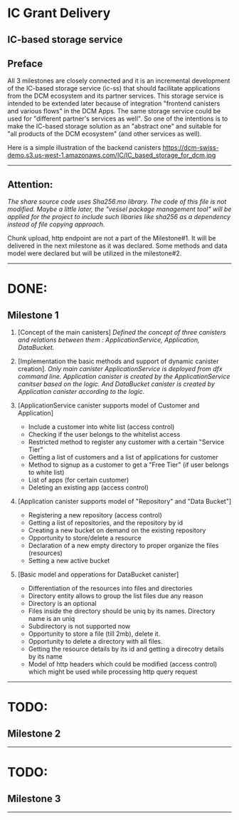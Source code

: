 # IC Grant Delivery
## IC-based storage service

## Preface
All 3 milestones are closely connected and it is an incremental development of the IC-based storage service (ic-ss) that should facilitate applications from the DCM ecosystem and its partner services. This storage service is intended to be extended later because of integration "frontend canisters and various flows" in the DCM Apps. The same storage service could be used for "different partner's services as well". 
So one of the intentions is to make the IC-based storage solution as an "abstract one" and suitable for "all products of the DCM ecosystem" (and other services as well). 

Here is a simple illustration of the backend canisters https://dcm-swiss-demo.s3.us-west-1.amazonaws.com/IC/IC_based_storage_for_dcm.jpg

***
## Attention:
_The share source code uses Sha256.mo library. The code of this file is not modified. Maybe a little later, the "vessel package management tool" will be applied for the project to include such libaries like sha256 as a dependency instead of file copying approach._

Chunk upload, http endpoint are not a part of the Milestone#1. It will be delivered
in the next milestone as it was declared. 
Some methods and data model were declared but will be utilized in the milestone#2.

***
# DONE:
## Milestone 1

1. [Concept of the main canisters]
_Defined the concept of three canisters and relations between them : ApplicationService, Application, DataBucket._

2. [Implementation the basic methods and support of dynamic canister creation].
_Only main canister ApplicationService is deployed from dfx command line. Application canister is created by the ApplicationService canitser based on the logic. And DataBucket canister is created by Application canister according to the logic._

3. [ApplicationService canister supports model of Customer and Application] 
    * Include a customer into white list (access control)
    * Checking if the user belongs to the whitelist access
    * Restricted method to register any customer with a certain "Service Tier"
    * Getting a list of customers and a list of applications for customer
    * Method to signup as a customer to get a "Free Tier" (if user belongs to white list)
    * List of apps (for certain customer)
    * Deleting an existing app (access control)

4. [Application canister supports model of "Repository" and "Data Bucket"]
    * Registering a new repository (access control)
    * Getting a list of repositories, and the repository by id
    * Creating a new bucket on demand on the existing repository
    * Opportunity to store/delete a resource
    * Declaration of a new empty directory to proper organize the files (resources)
    * Setting a new active bucket

5. [Basic model and opperations for DataBucket canister] 
    * Differentiation of the resources into files and directories
    * Directory entity allows to group the list files due any reason
    * Directory is an optional
    * Files inside the directory should be uniq by its  names. Directory name is an uniq
    * Subdirectory is not supported now
    * Opportunity to store a file (till 2mb), delete it.
    * Opportunity to delete a directory with all files.
    * Getting the resource details by its id and getting a direcotry details by its name
    * Model of http headers  which could be modified (access control) which might be used while processing http query request


***

# TODO:
## Milestone 2 

***

# TODO:
## Milestone 3 

***

